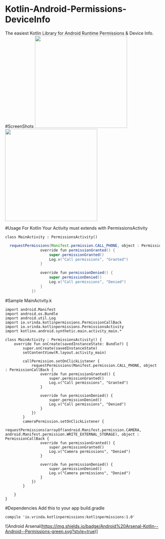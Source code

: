 # Kotlin-Android-Permissions-DeviceInfo
The easiest Kotlin Library for Android Runtime Permissions &amp; Device Info.
#ScreenShots
<img src="https://github.com/AnirudhLoya/Kotlin-Android-Permissions-DeviceInfo/blob/master/call_permission.png" width="300"/>&nbsp;&nbsp;&nbsp;&nbsp;&nbsp;&nbsp;&nbsp;&nbsp;&nbsp;&nbsp;
<img src="https://github.com/AnirudhLoya/Kotlin-Android-Permissions-DeviceInfo/blob/master/device-2016-09-24-183505.png" width="300"/> 


#Usage For Kotlin
Your Activity must extends with PermissionsActivity
```
class MainActivity : PermissionsActivity()
``` 
```java
  requestPermissions(Manifest.permission.CALL_PHONE, object : PermissionCallBack {
                override fun permissionGranted() {
                    super.permissionGranted()
                    Log.v("Call permissions", "Granted")
                }

                override fun permissionDenied() {
                    super.permissionDenied()
                    Log.v("Call permissions", "Denied")
                }
            })

 ```
#Sample MainActvity.k
```
import android.Manifest
import android.os.Bundle
import android.util.Log
import io.vrinda.kotlinpermissions.PermissionCallBack
import io.vrinda.kotlinpermissions.PermissionsActivity
import kotlinx.android.synthetic.main.activity_main.*

class MainActivity : PermissionsActivity() {
    override fun onCreate(savedInstanceState: Bundle?) {
        super.onCreate(savedInstanceState)
        setContentView(R.layout.activity_main)

        callPermission.setOnClickListener {
            requestPermissions(Manifest.permission.CALL_PHONE, object : PermissionCallBack {
                override fun permissionGranted() {
                    super.permissionGranted()
                    Log.v("Call permissions", "Granted")
                }

                override fun permissionDenied() {
                    super.permissionDenied()
                    Log.v("Call permissions", "Denied")
                }
            })
        }
        cameraPermission.setOnClickListener {
            requestPermissions(arrayOf(android.Manifest.permission.CAMERA, android.Manifest.permission.WRITE_EXTERNAL_STORAGE), object : PermissionCallBack {
                override fun permissionGranted() {
                    super.permissionGranted()
                    Log.v("Camera permissions", "Denied")
                }

                override fun permissionDenied() {
                    super.permissionDenied()
                    Log.v("Camera permissions", "Denied")
                }
            })
        }

    }
}
```
#Dependencies
Add this to your app build.gradle
```
compile 'io.vrinda.kotlinpermissions:kotlinpermissions:1.0'
```

![Android Arsenal(https://img.shields.io/badge/Android%20Arsenal-Kotlin--Android--Permissions-green.svg?style=true)]
